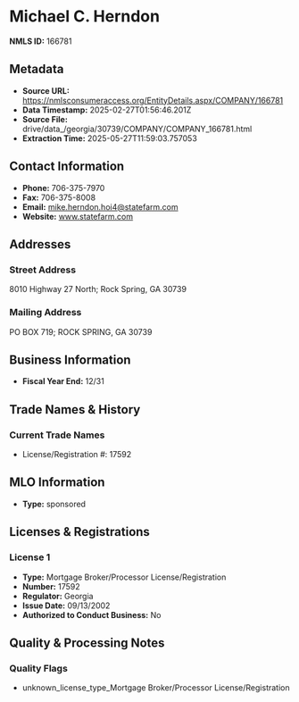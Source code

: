 # Michael C. Herndon

**NMLS ID:** 166781

## Metadata
- **Source URL:** https://nmlsconsumeraccess.org/EntityDetails.aspx/COMPANY/166781
- **Data Timestamp:** 2025-02-27T01:56:46.201Z
- **Source File:** drive/data_/georgia/30739/COMPANY/COMPANY_166781.html
- **Extraction Time:** 2025-05-27T11:59:03.757053

## Contact Information
- **Phone:** 706-375-7970
- **Fax:** 706-375-8008
- **Email:** mike.herndon.hoi4@statefarm.com
- **Website:** www.statefarm.com

## Addresses
### Street Address
8010 Highway 27 North; Rock Spring, GA 30739

### Mailing Address
PO BOX 719; ROCK SPRING, GA 30739

## Business Information
- **Fiscal Year End:** 12/31

## Trade Names & History
### Current Trade Names
- License/Registration #: 17592

## MLO Information
- **Type:** sponsored

## Licenses & Registrations

### License 1
- **Type:** Mortgage Broker/Processor License/Registration
- **Number:** 17592
- **Regulator:** Georgia
- **Issue Date:** 09/13/2002
- **Authorized to Conduct Business:** No

## Quality & Processing Notes
### Quality Flags
- unknown_license_type_Mortgage Broker/Processor License/Registration
